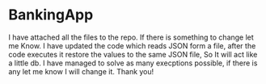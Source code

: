 # BankingApp
I have attached all the files to the repo.
If there is something to change let me Know.
I have updated the code which reads JSON form a file, after the code executes it restore the values to the same JSON file, So It will act like a little db.
I have managed to solve as many execptions possible, if there is any let me know I will change it.
Thank you!
